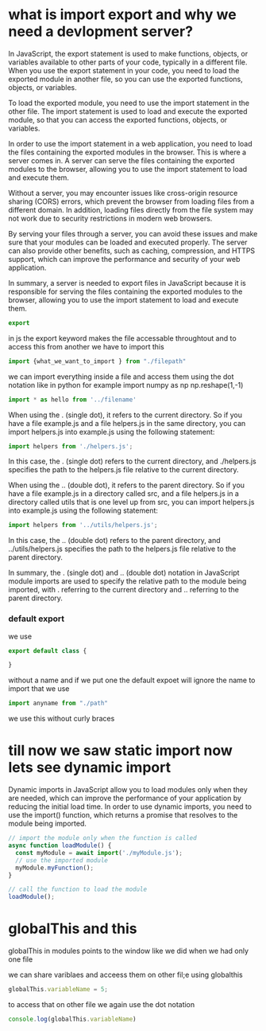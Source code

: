 # what is import export and why we need a devlopment server?

In JavaScript, the export statement is used to make functions, objects, or variables available to other parts of your code, typically in a different file. When you use the export statement in your code, you need to load the exported module in another file, so you can use the exported functions, objects, or variables.

To load the exported module, you need to use the import statement in the other file. The import statement is used to load and execute the exported module, so that you can access the exported functions, objects, or variables.

In order to use the import statement in a web application, you need to load the files containing the exported modules in the browser. This is where a server comes in. A server can serve the files containing the exported modules to the browser, allowing you to use the import statement to load and execute them.

Without a server, you may encounter issues like cross-origin resource sharing (CORS) errors, which prevent the browser from loading files from a different domain. In addition, loading files directly from the file system may not work due to security restrictions in modern web browsers.

By serving your files through a server, you can avoid these issues and make sure that your modules can be loaded and executed properly. The server can also provide other benefits, such as caching, compression, and HTTPS support, which can improve the performance and security of your web application.

In summary, a server is needed to export files in JavaScript because it is responsible for serving the files containing the exported modules to the browser, allowing you to use the import statement to load and execute them.

```js
export 
```
in js the export keyword makes the file accessable throughtout and to access this from another we have to import this

```js
import {what_we_want_to_import } from "./filepath"
```
we can import everything inside a file and access them using the dot notation 
like in python for example
import numpy as np
np.reshape(1,-1)

```js
import * as hello from '../filename'
```

When using the . (single dot), it refers to the current directory. So if you have a file example.js and a file helpers.js in the same directory, you can import helpers.js into example.js using the following statement:
```js
import helpers from './helpers.js';

```
In this case, the . (single dot) refers to the current directory, and ./helpers.js specifies the path to the helpers.js file relative to the current directory.

When using the .. (double dot), it refers to the parent directory. So if you have a file example.js in a directory called src, and a file helpers.js in a directory called utils that is one level up from src, you can import helpers.js into example.js using the following statement:
```js
import helpers from '../utils/helpers.js';

```
In this case, the .. (double dot) refers to the parent directory, and ../utils/helpers.js specifies the path to the helpers.js file relative to the parent directory.

In summary, the . (single dot) and .. (double dot) notation in JavaScript module imports are used to specify the relative path to the module being imported, with . referring to the current directory and .. referring to the parent directory.


### default export

we use 
```js
export default class {

}
```
without a name and if we put one the default expoet will ignore the name
to import that we use
```js
import anyname from "./path"
```
we use this without curly braces


# till now we saw static import now lets see dynamic import 


Dynamic imports in JavaScript allow you to load modules only when they are needed, which can improve the performance of your application by reducing the initial load time. In order to use dynamic imports, you need to use the import() function, which returns a promise that resolves to the module being imported.

```js
// import the module only when the function is called
async function loadModule() {
  const myModule = await import('./myModule.js');
  // use the imported module
  myModule.myFunction();
}

// call the function to load the module
loadModule();

```

# globalThis and this

globalThis in modules points to the window like we did when we had only one file

we can share variblaes and acceess them on other fil;e using globalthis

```js
globalThis.variableName = 5;
```
to access that on other file we again use the dot notation
```js
console.log(globalThis.variableName)
```

